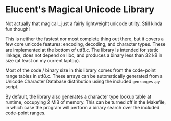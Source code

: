 # Elucent's Magical Unicode Library

Not actually that magical...just a fairly lightweight unicode utility. Still kinda fun though!

This is neither the fastest nor most complete thing out there, but it covers a few core unicode features:
encoding, decoding, and character types. These are implemented at the bottom of utf8.c. The library is
intended for static linkage, does not depend on libc, and produces a binary less than 32 kB in size (at least on my current laptop).

Most of the code / binary size in this library comes from the code-point range tables in utf8.c. 
These arrays can be automatically generated from a Unicode Character Database distribution using
the included `genranges.py` script.

By default, the library also generates a character type lookup table at runtime, occupying 2 MiB of memory.
This can be turned off in the Makefile, in which case the program will perform a binary search over
the included code-point ranges.